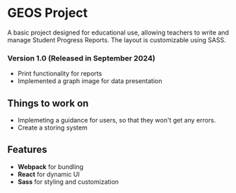 # GEOS Project
A basic project designed for educational use, allowing teachers to write and manage Student Progress Reports. The layout is customizable using SASS.

### Version 1.0 (Released in September 2024)
- Print functionality for reports
- Implemented a graph image for data presentation

## Things to work on
- Implemeting a guidance for users, so that they won't get any errors.
- Create a storing system

## **Features**
- **Webpack** for bundling
- **React** for dynamic UI
- **Sass** for styling and customization